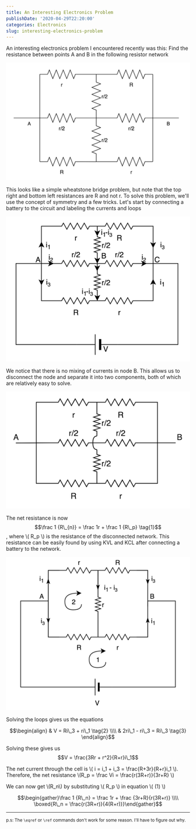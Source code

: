 ```yaml
---
title: An Interesting Electronics Problem
publishDate: '2020-04-29T22:20:00'
categories: Electronics
slug: interesting-electronics-problem
---
```



An interesting electronics problem I encountered recently was this: Find the resistance between points A and B in the following resistor network

![resistor network](/articles/2020/res/iep_1.png)

This looks like a simple wheatstone bridge problem, but note that the top right and bottom left resistances are R and not r. To solve this problem, we'll use the concept of symmetry and a few tricks. Let's start by connecting a battery to the circuit and labeling the currents and loops

![tweaked resistor network](/articles/2020/res/iep_2.png)

We notice that there is no mixing of currents in node B. This allows us to disconnect the node and separate it into two components, both of which are relatively easy to solve.

![currents](/articles/2020/res/iep_3.png)

The net resistance is now $$\frac 1 {R\_{n}} = \frac 1r + \frac 1 {R\_p} \tag{1}$$, where \\( R\_p \\) is the resistance of the disconnected network. This resistance can be easily found by using KVL and KCL after connecting a battery to the network.

![loops](/articles/2020/res/iep_4.png)

Solving the loops gives us the equations

$$\begin{align} & V = Ri\_3 + ri\_1 \tag{2} \\\\ & 2ri\_1 - ri\_3 = Ri\_3 \tag{3} \end{align}$$

Solving these gives us $$V = \frac{3Rr + r^2}{R+r}i\_1$$

The net current through the cell is \\( i = i\_1 + i\_3 = \frac{R+3r}{R+r}i\_1 \\). Therefore, the net resistance \\(R\_p = \frac Vi = \frac{r(3R+r)}{3r+R} \\)
    
We can now get \\(R\_n\\) by substituting \\( R\_p \\) in equation \\( (1) \\) 

$$\begin{gather}\frac 1 {R\_n} = \frac 1r + \frac {3r+R}{r(3R+r)} \\\\ 
\boxed{R\_n = \frac{r(3R+r)}{4(R+r)}}\end{gather}$$ 

-------------------

<sup>p.s: The `\eqref` or `\ref` commands don't work for some reason. I'll have to figure out why.</sup>

